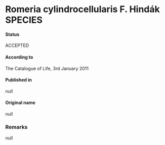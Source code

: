 # Romeria cylindrocellularis F. Hindák SPECIES

#### Status
ACCEPTED

#### According to
The Catalogue of Life, 3rd January 2011

#### Published in
null

#### Original name
null

### Remarks
null